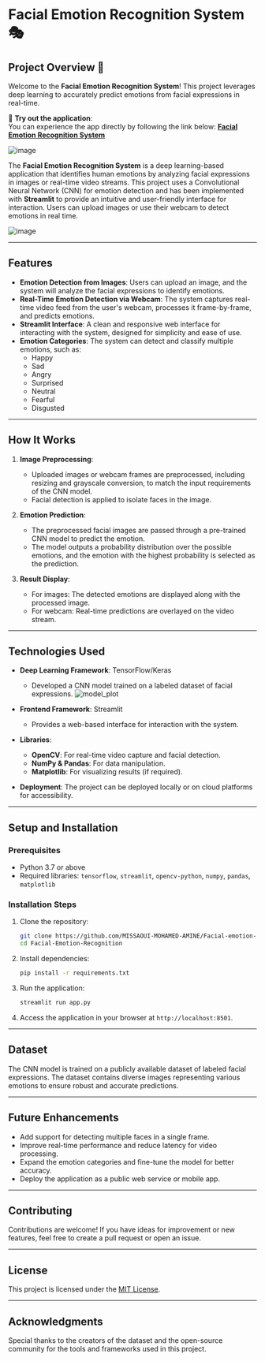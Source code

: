 # Facial Emotion Recognition System 🎭

## Project Overview 🌟

Welcome to the **Facial Emotion Recognition System**! This project leverages deep learning to accurately predict emotions from facial expressions in real-time. 

🔗 **Try out the application**:  
You can experience the app directly by following the link below:
[**Facial Emotion Recognition System**](https://facial-emotion-recognition-system.streamlit.app/)

![image](https://github.com/user-attachments/assets/efb006a9-fe2b-41aa-8b3c-596e36052001)


The **Facial Emotion Recognition System** is a deep learning-based application that identifies human emotions by analyzing facial expressions in images or real-time video streams. This project uses a Convolutional Neural Network (CNN) for emotion detection and has been implemented with **Streamlit** to provide an intuitive and user-friendly interface for interaction. Users can upload images or use their webcam to detect emotions in real time.

![image](https://github.com/user-attachments/assets/143ffaba-b908-4b5b-962b-c53530015e3f)

---

## Features

- **Emotion Detection from Images**: Users can upload an image, and the system will analyze the facial expressions to identify emotions.
- **Real-Time Emotion Detection via Webcam**: The system captures real-time video feed from the user's webcam, processes it frame-by-frame, and predicts emotions.
- **Streamlit Interface**: A clean and responsive web interface for interacting with the system, designed for simplicity and ease of use.
- **Emotion Categories**: The system can detect and classify multiple emotions, such as:
  - Happy
  - Sad
  - Angry
  - Surprised
  - Neutral
  - Fearful
  - Disgusted

---

## How It Works

1. **Image Preprocessing**: 
   - Uploaded images or webcam frames are preprocessed, including resizing and grayscale conversion, to match the input requirements of the CNN model.
   - Facial detection is applied to isolate faces in the image.

2. **Emotion Prediction**:
   - The preprocessed facial images are passed through a pre-trained CNN model to predict the emotion.
   - The model outputs a probability distribution over the possible emotions, and the emotion with the highest probability is selected as the prediction.

3. **Result Display**:
   - For images: The detected emotions are displayed along with the processed image.
   - For webcam: Real-time predictions are overlayed on the video stream.

---

## Technologies Used

- **Deep Learning Framework**: TensorFlow/Keras
  - Developed a CNN model trained on a labeled dataset of facial expressions.
    ![model_plot](https://github.com/user-attachments/assets/33eb4dd3-0349-4072-bef2-838cb490ff90)

- **Frontend Framework**: Streamlit
  - Provides a web-based interface for interaction with the system.
- **Libraries**:
  - **OpenCV**: For real-time video capture and facial detection.
  - **NumPy & Pandas**: For data manipulation.
  - **Matplotlib**: For visualizing results (if required).
- **Deployment**: The project can be deployed locally or on cloud platforms for accessibility.

---

## Setup and Installation

### Prerequisites
- Python 3.7 or above
- Required libraries: `tensorflow`, `streamlit`, `opencv-python`, `numpy`, `pandas`, `matplotlib`

### Installation Steps
1. Clone the repository:
   ```bash
   git clone https://github.com/MISSAOUI-MOHAMED-AMINE/Facial-emotion-Recognition.git
   cd Facial-Emotion-Recognition
   ```
2. Install dependencies:
   ```bash
   pip install -r requirements.txt
   ```
3. Run the application:
   ```bash
   streamlit run app.py
   ```

4. Access the application in your browser at `http://localhost:8501`.

---

## Dataset

The CNN model is trained on a publicly available dataset of labeled facial expressions. The dataset contains diverse images representing various emotions to ensure robust and accurate predictions.


---

## Future Enhancements

- Add support for detecting multiple faces in a single frame.
- Improve real-time performance and reduce latency for video processing.
- Expand the emotion categories and fine-tune the model for better accuracy.
- Deploy the application as a public web service or mobile app.

---

## Contributing

Contributions are welcome! If you have ideas for improvement or new features, feel free to create a pull request or open an issue.

---

## License

This project is licensed under the [MIT License](LICENSE).

---

## Acknowledgments

Special thanks to the creators of the dataset and the open-source community for the tools and frameworks used in this project.
